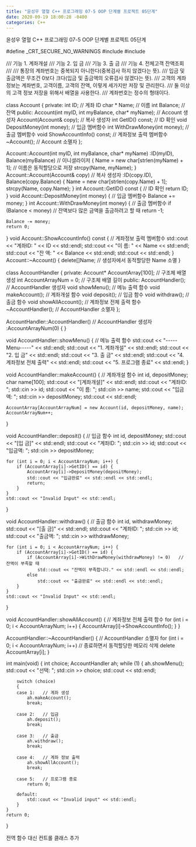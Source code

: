 ```yaml
---
title: "윤성우 열혈 C++ 프로그래밍 07-5 OOP 단계별 프로젝트 05단계"
date: 2020-09-19 18:00:28 -0400
categories: C++
---
```


윤성우 열혈 C++ 프로그래밍 07-5 OOP 단계별 프로젝트 05단계



#define _CRT_SECURE_NO_WARNINGS
#include <iostream>
#include <cstring>

/// 기능 1. 계좌개설
/// 기능 2. 입 금
/// 기능 3. 출 금
/// 기능 4. 전체고객 잔액조회
/// 
/// 통장의 계좌번호는 중복되지 아니한다(중복검사 하지 않겠다는 뜻).
/// 입금 및 출금액은 무조건 0보다 크다(입금 및 출금액의 오류검사 않겠다는 뜻).
/// 고객의 계좌정보는 계좌번호, 고객이름, 고객의 잔액, 이렇게 세가지만 저장 및 관리한다.
/// 둘 이상의 고객 정보 저장을 위해서 배열을 사용한다.
/// 계좌번호는 정수의 형태이다.

class Account
{
private:
	int ID;   // 계좌 ID
	char * Name;   // 이름
	int Balance;   // 잔액
public:
	Account(int myID, int myBalance, char* myName);   // Account 생성자
	Account(Account& copy);   // 복사 생성자
	int GetID() const;  // ID 확인
	void DepositMoney(int money);   // 입금 멤버함수
	int WithDrawMoney(int money);   // 출금 멤버함수
	void ShowAccountInfo() const;   // 계좌정보 출력 멤버함수
	~Account();   // Account 소멸자
};

Account::Account(int myID, int myBalance, char* myName)
	:ID(myID), Balance(myBalance)   // 이니셜라이저
{
	Name = new char[strlen(myName) + 1];   // 이름은 동적할당으로 저장
	strcpy(Name, myName);
}
Account::Account(Account& copy)   // 복사 생성자
	:ID(copy.ID), Balance(copy.Balance)
{
	Name = new char[strlen(copy.Name) + 1];
	strcpy(Name, copy.Name);
}
int Account::GetID() const {   // ID 확인
	return ID;
}
void Account::DepositMoney(int money) {   // 입금 멤버함수
	Balance += money;
}
int Account::WithDrawMoney(int money) {   // 출금 멤버함수
	if (Balance < money)   // 잔액보다 많은 금액을 출금하려고 할 때
		return -1;

	Balance -= money;
	return 0;
}
void Account::ShowAccountInfo() const {   // 계좌정보 출력 멤버함수
	std::cout << "계좌ID: " << ID << std::endl;
	std::cout << "이 름: " << Name << std::endl;
	std::cout << "잔 액: " << Balance << std::endl;
	std::cout << std::endl;
}
Account::~Account() {
	delete[]Name;   // 생성자에서 동적할당한 Name 소멸
}

class AccountHandler {
private:
	Account* AccountArray[100];   // 구조체 배열 생성
	int AccountArrayNum = 0;   // 구조체 배열 길이
public:
	AccountHandler();   // AccountHandler 생성자
	void showMenu();   // 메뉴 출력 함수
	void makeAccount();   // 계좌개설 함수
	void deposit();   // 입금 함수
	void withdraw();   // 출금 함수
	void showAllAccount();   // 계좌정보 전체 출력 함수
	~AccountHandler();   // AccountHandler 소멸자
};

AccountHandler::AccountHandler()   // AccountHandler 생성자
	:AccountArrayNum(0) { }

void AccountHandler::showMenu() {   // 메뉴 출력 함수
	std::cout << "-----Menu-----" << std::endl;
	std::cout << "1. 계좌개설" << std::endl;
	std::cout << "2. 입 금" << std::endl;
	std::cout << "3. 출 금" << std::endl;
	std::cout << "4. 계좌정보 전체 출력" << std::endl;
	std::cout << "5. 프로그램 종료" << std::endl;
}

void AccountHandler::makeAccount() {   // 계좌개설 함수
	int id, depositMoney;
	char name[100];
	std::cout << "[계좌개설]" << std::endl;
	std::cout << "계좌ID: ";
	std::cin >> id;
	std::cout << "이 름: ";
	std::cin >> name;
	std::cout << "입금액: ";
	std::cin >> depositMoney;
	std::cout << std::endl;

	AccountArray[AccountArrayNum] = new Account(id, depositMoney, name);
	AccountArrayNum++;
}

void AccountHandler::deposit() {   // 입금 함수
	int id, depositMoney;
	std::cout << "[입 금]" << std::endl;
	std::cout << "계좌ID: ";
	std::cin >> id;
	std::cout << "입금액: ";
	std::cin >> depositMoney;

	for (int i = 0; i < AccountArrayNum; i++) {
		if (AccountArray[i]->GetID() == id) {
			AccountArray[i]->DepositMoney(depositMoney);
			std::cout << "입금완료" << std::endl << std::endl;
			return;
		}
	}
	std::cout << "Invalid Input" << std::endl;
}

void AccountHandler::withdraw() {   // 출금 함수
	int id, withdrawMoney;
	std::cout << "[출 금]" << std::endl;
	std::cout << "계좌ID: ";
	std::cin >> id;
	std::cout << "출금액: ";
	std::cin >> withdrawMoney;

	for (int i = 0; i < AccountArrayNum; i++) {
		if (AccountArray[i]->GetID() == id) {
			if (AccountArray[i]->WithDrawMoney(withdrawMoney) != 0)   // 잔액이 부족할 때
				std::cout << "잔액이 부족합니다." << std::endl << std::endl;
			else
				std::cout << "출금완료" << std::endl << std::endl;
		}
	}
	std::cout << "Invalid Input" << std::endl;
}

void AccountHandler::showAllAccount() {   // 계좌정보 전체 출력 함수
	for (int i = 0; i < AccountArrayNum; i++) {
		AccountArray[i]->ShowAccountInfo();
	}
}

AccountHandler::~AccountHandler() {   // AccountHandler 소멸자
	for (int i = 0; i < AccountArrayNum; i++)   // 종료하면서 동적할당한 메모리 삭제
		delete AccountArray[i];
}

int main(void) {
	int choice;
	AccountHandler ah;
	while (1) {
		ah.showMenu();
		std::cout << "선택: ";
		std::cin >> choice;
		std::cout << std::endl;

		switch (choice)
		{
		case 1:   // 계좌 생성
			ah.makeAccount();
			break;

		case 2:   // 입금
			ah.deposit();
			break;
			
		case 3:   // 출금
			ah.withdraw();
			break;

		case 4:   // 계좌 정보 출력
			ah.showAllAccount();
			break;

		case 5:   // 프로그램 종료
			return 0;

		default:
			std::cout << "Invalid input" << std::endl;
		}
	}
	return 0;
}

전역 함수 대신 컨트롤 클래스 추가
